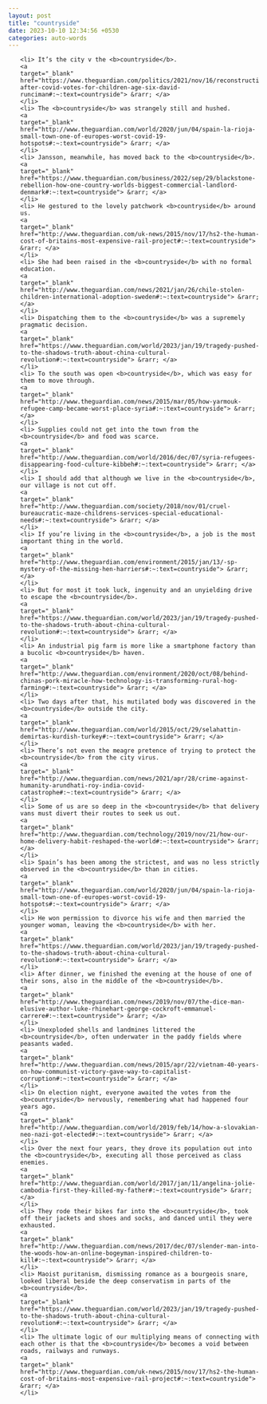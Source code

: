 ```yaml
---
layout: post
title: "countryside"
date: 2023-10-10 12:34:56 +0530
categories: auto-words
---
```

<ol>

    <li> It’s the city v the <b>countryside</b>.
    <a 
    target="_blank" 
    href="https://www.theguardian.com/politics/2021/nov/16/reconstruction-after-covid-votes-for-children-age-six-david-runciman#:~:text=countryside"> &rarr; </a>
    </li>
    <li> The <b>countryside</b> was strangely still and hushed.
    <a 
    target="_blank" 
    href="http://www.theguardian.com/world/2020/jun/04/spain-la-rioja-small-town-one-of-europes-worst-covid-19-hotspots#:~:text=countryside"> &rarr; </a>
    </li>
    <li> Jansson, meanwhile, has moved back to the <b>countryside</b>.
    <a 
    target="_blank" 
    href="https://www.theguardian.com/business/2022/sep/29/blackstone-rebellion-how-one-country-worlds-biggest-commercial-landlord-denmark#:~:text=countryside"> &rarr; </a>
    </li>
    <li> He gestured to the lovely patchwork <b>countryside</b> around us.
    <a 
    target="_blank" 
    href="http://www.theguardian.com/uk-news/2015/nov/17/hs2-the-human-cost-of-britains-most-expensive-rail-project#:~:text=countryside"> &rarr; </a>
    </li>
    <li> She had been raised in the <b>countryside</b> with no formal education.
    <a 
    target="_blank" 
    href="http://www.theguardian.com/news/2021/jan/26/chile-stolen-children-international-adoption-sweden#:~:text=countryside"> &rarr; </a>
    </li>
    <li> Dispatching them to the <b>countryside</b> was a supremely pragmatic decision.
    <a 
    target="_blank" 
    href="https://www.theguardian.com/world/2023/jan/19/tragedy-pushed-to-the-shadows-truth-about-china-cultural-revolution#:~:text=countryside"> &rarr; </a>
    </li>
    <li> To the south was open <b>countryside</b>, which was easy for them to move through.
    <a 
    target="_blank" 
    href="http://www.theguardian.com/news/2015/mar/05/how-yarmouk-refugee-camp-became-worst-place-syria#:~:text=countryside"> &rarr; </a>
    </li>
    <li> Supplies could not get into the town from the <b>countryside</b> and food was scarce.
    <a 
    target="_blank" 
    href="http://www.theguardian.com/world/2016/dec/07/syria-refugees-disappearing-food-culture-kibbeh#:~:text=countryside"> &rarr; </a>
    </li>
    <li> I should add that although we live in the <b>countryside</b>, our village is not cut off.
    <a 
    target="_blank" 
    href="http://www.theguardian.com/society/2018/nov/01/cruel-bureaucratic-maze-childrens-services-special-educational-needs#:~:text=countryside"> &rarr; </a>
    </li>
    <li> If you’re living in the <b>countryside</b>, a job is the most important thing in the world.
    <a 
    target="_blank" 
    href="http://www.theguardian.com/environment/2015/jan/13/-sp-mystery-of-the-missing-hen-harriers#:~:text=countryside"> &rarr; </a>
    </li>
    <li> But for most it took luck, ingenuity and an unyielding drive to escape the <b>countryside</b>.
    <a 
    target="_blank" 
    href="https://www.theguardian.com/world/2023/jan/19/tragedy-pushed-to-the-shadows-truth-about-china-cultural-revolution#:~:text=countryside"> &rarr; </a>
    </li>
    <li> An industrial pig farm is more like a smartphone factory than a bucolic <b>countryside</b> haven.
    <a 
    target="_blank" 
    href="http://www.theguardian.com/environment/2020/oct/08/behind-chinas-pork-miracle-how-technology-is-transforming-rural-hog-farming#:~:text=countryside"> &rarr; </a>
    </li>
    <li> Two days after that, his mutilated body was discovered in the <b>countryside</b> outside the city.
    <a 
    target="_blank" 
    href="http://www.theguardian.com/world/2015/oct/29/selahattin-demirtas-kurdish-turkey#:~:text=countryside"> &rarr; </a>
    </li>
    <li> There’s not even the meagre pretence of trying to protect the <b>countryside</b> from the city virus.
    <a 
    target="_blank" 
    href="http://www.theguardian.com/news/2021/apr/28/crime-against-humanity-arundhati-roy-india-covid-catastrophe#:~:text=countryside"> &rarr; </a>
    </li>
    <li> Some of us are so deep in the <b>countryside</b> that delivery vans must divert their routes to seek us out.
    <a 
    target="_blank" 
    href="http://www.theguardian.com/technology/2019/nov/21/how-our-home-delivery-habit-reshaped-the-world#:~:text=countryside"> &rarr; </a>
    </li>
    <li> Spain’s has been among the strictest, and was no less strictly observed in the <b>countryside</b> than in cities.
    <a 
    target="_blank" 
    href="http://www.theguardian.com/world/2020/jun/04/spain-la-rioja-small-town-one-of-europes-worst-covid-19-hotspots#:~:text=countryside"> &rarr; </a>
    </li>
    <li> He won permission to divorce his wife and then married the younger woman, leaving the <b>countryside</b> with her.
    <a 
    target="_blank" 
    href="https://www.theguardian.com/world/2023/jan/19/tragedy-pushed-to-the-shadows-truth-about-china-cultural-revolution#:~:text=countryside"> &rarr; </a>
    </li>
    <li> After dinner, we finished the evening at the house of one of their sons, also in the middle of the <b>countryside</b>.
    <a 
    target="_blank" 
    href="http://www.theguardian.com/news/2019/nov/07/the-dice-man-elusive-author-luke-rhinehart-george-cockroft-emmanuel-carrere#:~:text=countryside"> &rarr; </a>
    </li>
    <li> Unexploded shells and landmines littered the <b>countryside</b>, often underwater in the paddy fields where peasants waded.
    <a 
    target="_blank" 
    href="http://www.theguardian.com/news/2015/apr/22/vietnam-40-years-on-how-communist-victory-gave-way-to-capitalist-corruption#:~:text=countryside"> &rarr; </a>
    </li>
    <li> On election night, everyone awaited the votes from the <b>countryside</b> nervously, remembering what had happened four years ago.
    <a 
    target="_blank" 
    href="http://www.theguardian.com/world/2019/feb/14/how-a-slovakian-neo-nazi-got-elected#:~:text=countryside"> &rarr; </a>
    </li>
    <li> Over the next four years, they drove its population out into the <b>countryside</b>, executing all those perceived as class enemies.
    <a 
    target="_blank" 
    href="http://www.theguardian.com/world/2017/jan/11/angelina-jolie-cambodia-first-they-killed-my-father#:~:text=countryside"> &rarr; </a>
    </li>
    <li> They rode their bikes far into the <b>countryside</b>, took off their jackets and shoes and socks, and danced until they were exhausted.
    <a 
    target="_blank" 
    href="http://www.theguardian.com/news/2017/dec/07/slender-man-into-the-woods-how-an-online-bogeyman-inspired-children-to-kill#:~:text=countryside"> &rarr; </a>
    </li>
    <li> Maoist puritanism, dismissing romance as a bourgeois snare, looked liberal beside the deep conservatism in parts of the <b>countryside</b>.
    <a 
    target="_blank" 
    href="https://www.theguardian.com/world/2023/jan/19/tragedy-pushed-to-the-shadows-truth-about-china-cultural-revolution#:~:text=countryside"> &rarr; </a>
    </li>
    <li> The ultimate logic of our multiplying means of connecting with each other is that the <b>countryside</b> becomes a void between roads, railways and runways.
    <a 
    target="_blank" 
    href="http://www.theguardian.com/uk-news/2015/nov/17/hs2-the-human-cost-of-britains-most-expensive-rail-project#:~:text=countryside"> &rarr; </a>
    </li>